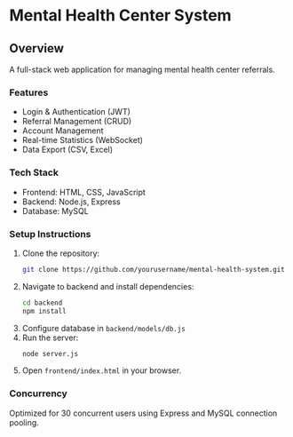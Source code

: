 # Mental Health Center System

## Overview
A full-stack web application for managing mental health center referrals.

### Features
- Login & Authentication (JWT)
- Referral Management (CRUD)
- Account Management
- Real-time Statistics (WebSocket)
- Data Export (CSV, Excel)

### Tech Stack
- Frontend: HTML, CSS, JavaScript
- Backend: Node.js, Express
- Database: MySQL

### Setup Instructions
1. Clone the repository:
   ```bash
   git clone https://github.com/yourusername/mental-health-system.git
   ```
2. Navigate to backend and install dependencies:
   ```bash
   cd backend
   npm install
   ```
3. Configure database in `backend/models/db.js`
4. Run the server:
   ```bash
   node server.js
   ```
5. Open `frontend/index.html` in your browser.

### Concurrency
Optimized for 30 concurrent users using Express and MySQL connection pooling.

